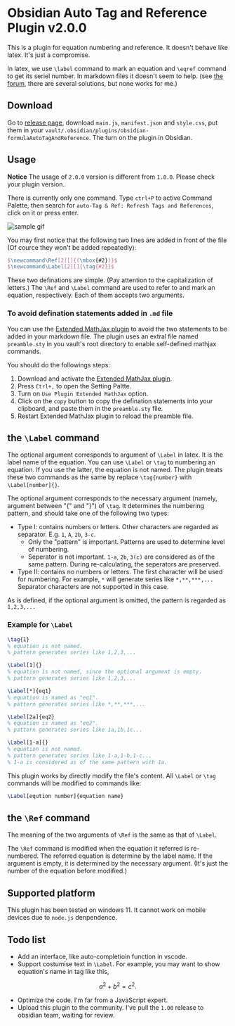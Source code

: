 # Obsidian Auto Tag and Reference Plugin v2.0.0

This is a plugin for equation numbering and reference. It doesn't behave like latex. It's just a compromise. 

In latex, we use `\label` command to mark an equation and `\eqref` command to get its seriel number. In markdown files it doesn't seem to help. (see [the forum](https://forum.obsidian.md/t/automatic-equation-numbering-latex-math/1325), there are several solutions, but none works for me.) 

## Download

Go to [release page](https://github.com/Luessiaw/obsidian-equationAutoTagAndReference/releases/tag/1.0.0), download `main.js`, `manifest.json` and `style.css`, put them in your `vault/.obsidian/plugins/obsidian-formulaAutoTagAndReference`. The turn on the plugin in Obsidian.

## Usage

**Notice** The usage of `2.0.0` version is  different from `1.0.0`. Please check your plugin version.

There is currently only one command. Type `ctrl+P` to active Command Palette, then search for `auto-Tag & Ref: Refresh Tags and References`, click on it or press enter. 

![sample gif](samplegif.gif)

You may first notice that the following two lines are added in front of the file (Of cource they won't be added repeatedly):

```latex
$\newcommand\Ref[2][]{(\mbox{#2})}$
$\newcommand\Label[2][]{\tag{#2}}$
```

These two definations are simple. (Pay attention to the capitalization of letters.) The `\Ref`  and `\Label` command are used to refer to and mark an equation, respectively. Each of them accepts two arguments. 

### To avoid defination statements added in `.md` file

You can use the [Extended MathJax plugin](https://github.com/xldenis/obsidian-latex) to avoid the two statements to be added in your markdown file. The plugin uses an extral file named `preamble.sty` in you vault's root directory to enable self-defined mathjax commands.

You should do the followings steps:
1. Download and activate the [Extended MathJax plugin](https://github.com/xldenis/obsidian-latex).
2. Press `Ctrl+,` to open the Setting Paltte. 
3. Turn on `Use Plugin Extended MathJax` option.
4. Click on the `copy` button to copy the defination statements into your clipboard, and paste them in the `preamble.sty` file.
5. Restart Extended MathJax plugin to reload the preamble file.

## the `\Label` command

The optional argument corresponds to argument of `\Label` in latex. It is the label name of the equation. You can use `\Label` or `\tag` to numbering an equation. If you use the latter, the equation is not named. The plugin treats these two commands as the same by replace `\tag{number}` with `\Label[number]{}`.

The optional argument corresponds to the necessary argument (namely, argument between "{" and "}") of `\tag`. It determines the numbering pattern, and should take one of the following two types:

* Type I: contains numbers or letters. Other characters are regarded as separator. E.g. `1`, `A`, `2b`, `3-c`. 
	* Only the "pattern" is important. Patterns are used to determine level of numbering. 
	* Seperator is not important. `1-a`, `2b`, `3(c)` are considered as of the same pattern. During re-calculating, the seperators are preserved.
* Type II: contains no numbers or letters. The first character will be used for numbering. For example, `*` will generate series like `*,**,***,...` Separator characters are not supported in this case.

As is defined, if the optional argument is omitted, the pattern is regarded as `1,2,3,...`

### Example for `\Label`

```latex
\tag{1}
% equation is not named.
% pattern generates series like 1,2,3,...

\Label[1]{}
% equation is not named, since the optional argument is empty.
% pattern generates series like 1,2,3,...

\Label[*]{eq1}
% equation is named as "eq1".
% pattern generates series like *,**,***,...

\Label[2a]{eq2}
% equation is named as "eq2".
% pattern generates series like 1a,1b,1c...

\Label[1-a]{}
% equation is not named.
% pattern generates series like 1-a,1-b,1-c...
% 1-a is considered as of the same pattern with 1a. 
```

This plugin works by directly modify the file's content. All `\Label` or `\tag` commands will be modified to commands like:

```latex
\Label[eqution number]{equation name}
```

## the `\Ref` command

The meaning of the two arguments of `\Ref` is the same as that of `\Label`. 

The `\Ref` command is modified when the equation it referred is re-numbered. The referred equation is determine by the label name. If the argument is empty, it is determined by the necessary argument. (It's just the number of the equation before modified.)

## Supported platform

This plugin has been tested on windows 11. It cannot work on mobile devices due to `node.js` denpendence.

## Todo list

* Add an interface, like auto-completioin function in vscode.
* Support costumise text in `\Label`. For example, you may want to show equation's name in tag like this,

$$
a^2+b^2=c^2.\tag{1a, the Pythagorean theorem}
$$

* Optimize the code. I'm far from a JavaScript expert.
* Upload this plugin to the community. I've pull the `1.00` release to obsidian team, waiting for review. 